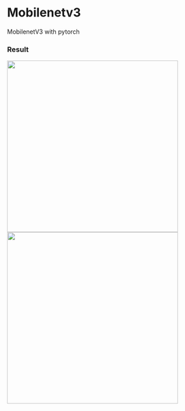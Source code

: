 # Mobilenetv3
 MobilenetV3 with pytorch


### Result

<img src="https://github.com/user-attachments/assets/6f4cdc1e-a580-4abc-bb15-5c244556e0bf" width=400>

<img src="https://github.com/user-attachments/assets/2c54eb7c-5a86-4f1e-9ea7-53d70b3e140d" width=400>
